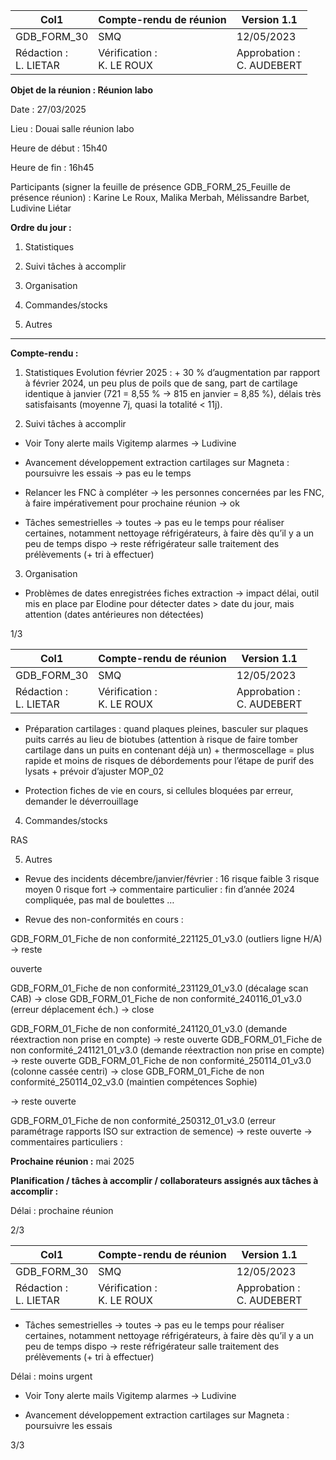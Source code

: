 |Col1|Compte-rendu de réunion|Version 1.1|
|---|---|---|
|GDB_FORM_30|SMQ|12/05/2023|
|Rédaction :<br>L. LIETAR|Vérification :<br>K. LE ROUX|Approbation :<br>C. AUDEBERT|


**Objet de la réunion : Réunion labo**

Date : 27/03/2025

Lieu : Douai salle réunion labo

Heure de début : 15h40

Heure de fin : 16h45

Participants (signer la feuille de présence GDB_FORM_25_Feuille de présence réunion) :
Karine Le Roux, Malika Merbah, Mélissandre Barbet, Ludivine Liétar

**Ordre du jour :**

1. Statistiques
2. Suivi tâches à accomplir
3. Organisation
4. Commandes/stocks

5. Autres

_________________________________________________________________________

**Compte-rendu :**

1. Statistiques
Evolution février 2025 : + 30 % d’augmentation par rapport à février 2024, un peu plus de poils
que de sang, part de cartilage identique à janvier (721 = 8,55 % -> 815 en janvier = 8,85 %),
délais très satisfaisants (moyenne 7j, quasi la totalité < 11j).

2. Suivi tâches à accomplir

- Voir Tony alerte mails Vigitemp alarmes -> Ludivine

- Avancement développement extraction cartilages sur Magneta : poursuivre les essais -> pas
eu le temps

- Relancer les FNC à compléter -> les personnes concernées par les FNC, à faire
impérativement pour prochaine réunion -> ok

- Tâches semestrielles -> toutes -> pas eu le temps pour réaliser certaines, notamment
nettoyage réfrigérateurs, à faire dès qu’il y a un peu de temps dispo -> reste réfrigérateur salle
traitement des prélèvements (+ tri à effectuer)

3. Organisation

- Problèmes de dates enregistrées fiches extraction -> impact délai, outil mis en place par
Elodine pour détecter dates > date du jour, mais attention (dates antérieures non détectées)

1/3

|Col1|Compte-rendu de réunion|Version 1.1|
|---|---|---|
|GDB_FORM_30|SMQ|12/05/2023|
|Rédaction :<br>L. LIETAR|Vérification :<br>K. LE ROUX|Approbation :<br>C. AUDEBERT|



- Préparation cartilages : quand plaques pleines, basculer sur plaques puits carrés au lieu de
biotubes (attention à risque de faire tomber cartilage dans un puits en contenant déjà un) +
thermoscellage = plus rapide et moins de risques de débordements pour l’étape de purif des
lysats + prévoir d’ajuster MOP_02

- Protection fiches de vie en cours, si cellules bloquées par erreur, demander le déverrouillage

4. Commandes/stocks

RAS

5. Autres

- Revue des incidents décembre/janvier/février :
16 risque faible
3 risque moyen
0 risque fort
-> commentaire particulier : fin d’année 2024 compliquée, pas mal de boulettes …

- Revue des non-conformités en cours :

GDB_FORM_01_Fiche de non conformité_221125_01_v3.0 (outliers ligne H/A) -> reste

ouverte

GDB_FORM_01_Fiche de non conformité_231129_01_v3.0 (décalage scan CAB) -> close
GDB_FORM_01_Fiche de non conformité_240116_01_v3.0 (erreur déplacement éch.) ->
close

GDB_FORM_01_Fiche de non conformité_241120_01_v3.0 (demande réextraction non prise
en compte) -> reste ouverte
GDB_FORM_01_Fiche de non conformité_241121_01_v3.0 (demande réextraction non prise
en compte) -> reste ouverte
GDB_FORM_01_Fiche de non conformité_250114_01_v3.0 (colonne cassée centri) -> close
GDB_FORM_01_Fiche de non conformité_250114_02_v3.0 (maintien compétences Sophie)

-> reste ouverte

GDB_FORM_01_Fiche de non conformité_250312_01_v3.0 (erreur paramétrage rapports
ISO sur extraction de semence) -> reste ouverte
-> commentaires particuliers :

**Prochaine réunion :** mai 2025

**Planification / tâches à accomplir / collaborateurs assignés aux tâches à accomplir :**

Délai : prochaine réunion

2/3

|Col1|Compte-rendu de réunion|Version 1.1|
|---|---|---|
|GDB_FORM_30|SMQ|12/05/2023|
|Rédaction :<br>L. LIETAR|Vérification :<br>K. LE ROUX|Approbation :<br>C. AUDEBERT|



- Tâches semestrielles -> toutes -> pas eu le temps pour réaliser certaines, notamment
nettoyage réfrigérateurs, à faire dès qu’il y a un peu de temps dispo -> reste réfrigérateur salle
traitement des prélèvements (+ tri à effectuer)

Délai : moins urgent

- Voir Tony alerte mails Vigitemp alarmes -> Ludivine

- Avancement développement extraction cartilages sur Magneta : poursuivre les essais

3/3

